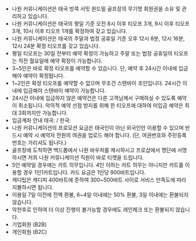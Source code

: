 - 나원 커뮤니케이션은 태국 방콕 서밋 윈드밀 골프장의 무기명 회원권을 소유 및 관리하고 있습니다.
- 나원 커뮤니케이션은 태국의 평일 기준 오전 8시 이후 티오프 3개, 9시 이후 티오프 3개, 10시 이후 티오프 1개를 확정하여 갖고 있습니다.
- 나원 커뮤니케이션은 태국의 주말과 법정 공휴일 기준 오후 12시 8분, 12시 16분, 12시 24분 확정 티오프를 갖고 있습니다.
- 평일 티오프는 30일 전부터 예약 확정이 가능하고 주말 또는 법정 공휴일의 티오프는 직전 월요일에 예약 확정이 가능합니다.
- 3~5인은 바로 확정 티오프를 예약할 수 있습니다. 단, 예약 후 24시간 이내에 입금해야 예약이 확정됩니다.
- 1~2인은 확정 티오프를 예약할 수 없으며 무조건 스탠바이 조인입니다. 24시간 이내에 입금해야 스탠바이 예약이 가능합니다.
- 24시간 이내에 입금하지 않은 예약건은 다른 고객님께서 구매하실 수 있도록 예약이 취소됩니다. 악의적 예약 선점 방지를 위해 한 티오프에 대하여 미입금 예약은 최대 3회까지만 가능합니다.
- 입금계좌 안내 태국: / 한국: 
- 나원 커뮤니케이션의 프로모션 요금은 태국인이 아닌 외국인만 이용할 수 있으며 반드시 예약 시 예약자 전원의 여권을 업로드 해야 합니다. (단, 여권번호와 주민등록번호는 가리셔도 됩니다.)
- 골프장에 도착하면 백드롭에서 나원 바우처를 제시하시고 프로샵에서 명단에 서명하시면 저희 나원 커뮤니케이션 직원이 바로 티켓을 드립니다.
- 5인 예약일 경우에는 카트 의무입니다. 4인 이하는 카트 의무는 아니지만 카트를 이용할 경우 1인1카트입니다. 카드 요금은 1인당 900바트입니다.
- 캐디팁은 캐디피 400바트에 준하여 300~500바트 사이로 서비스 만족도에 따라 지불하시면 됩니다.
- 이용일 7일 이전에 전액 환불, 6~4일 이내에는 50% 환불, 3일 이내에는 환불되지 않습니다.
- 악천후로 인하여 더 이상 진행이 불가능할 경우에도 레인체크 또는 환불되지 않습니다.
- 기업회원 (B2B)
- 개인회원 (B2C)

